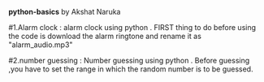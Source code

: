 **python-basics**
by Akshat Naruka

#1.Alarm clock :
          alarm clock using python .
          FIRST thing to do before using the code is download the alarm ringtone and rename it as "alarm_audio.mp3"
          
#2.number guessing :
          Number guessing using python .
          Before guessing ,you have to set the range in which the random number is to be guessed.
